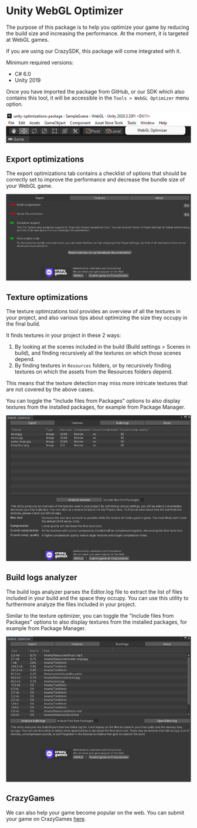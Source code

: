 # Unity WebGL Optimizer

The purpose of this package is to help you optimize your game by reducing the build size and increasing the performance. At the moment, it is targeted at WebGL games.

If you are using our CrazySDK, this package will come integrated with it.

Minimum required versions:

- C# 6.0
- Unity 2019

Once you have imported the package from GitHub, or our SDK which also contains this tool, it will be accessible in the `Tools > WebGL Optimizer` menu option.

![Menu option](Docs/menu-option.png?raw=true)

## Export optimizations

The export optimizations tab contains a checklist of options that should be correctly set to improve the performance and decrease the bundle size of your WebGL game.

![Export optimizations](Docs/export.png?raw=true "Export optimizations")

## Texture optimizations

The texture optimizations tool provides an overview of all the textures in your project, and also various tips about optimizing the size they occupy in the final build.

It finds textures in your project in these 2 ways:

1. By looking at the scenes included in the build (Build settings > Scenes in build), and finding recursively all the textures on which those scenes depend.
2. By finding textures in `Resources` folders, or by recursively finding textures on which the assets from the Resources folders depend.

This means that the texture detection may miss more intricate textures that are not covered by the above cases.

You can toggle the "Include files from Packages" options to also display textures from the installed packages, for example from Package Manager.

![Texture optimizations](Docs/textures.png?raw=true "Texture optimizations")

## Build logs analyzer

The build logs analyzer parses the Editor.log file to extract the list of files included in your build and the space they occupy. You can use this utility to furthermore analyze the files included in your project.

Similar to the texture optimizer, you can toggle the "Include files from Packages" options to also display textures from the installed packages, for example from Package Manager.

![Texture optimizations](Docs/build-logs.png?raw=true "Build logs")

## CrazyGames

We can also help your game become popular on the web. You can submit your game on CrazyGames [here](https://developer.crazygames.com/).
